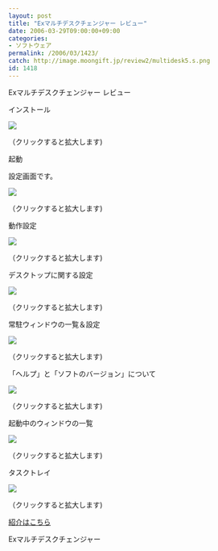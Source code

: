 ```yaml
---
layout: post
title: "Exマルチデスクチェンジャー レビュー"
date: 2006-03-29T09:00:00+09:00
categories:
- ソフトウェア
permalink: /2006/03/1423/
catch: http://image.moongift.jp/review2/multidesk5.s.png
id: 1418
---
```

Exマルチデスクチェンジャー レビュー  
<!--more-->

インストール

  

[![](http://image.moongift.jp/review2/multidesk1.s.png)](http://image.moongift.jp/review2/multidesk1.png)  
  
（クリックすると拡大します)

  

起動

  

設定画面です。

  

[![](http://image.moongift.jp/review2/multidesk2.s.png)](http://image.moongift.jp/review2/multidesk2.png)  
  
（クリックすると拡大します)

  

動作設定

  

[![](http://image.moongift.jp/review2/multidesk3.s.png)](http://image.moongift.jp/review2/multidesk3.png)  
  
（クリックすると拡大します)

  

デスクトップに関する設定

  

[![](http://image.moongift.jp/review2/multidesk4.s.png)](http://image.moongift.jp/review2/multidesk4.png)  
  
（クリックすると拡大します)

  

常駐ウィンドウの一覧＆設定

  

[![](http://image.moongift.jp/review2/multidesk5.s.png)](http://image.moongift.jp/review2/multidesk5.png)  
  
（クリックすると拡大します)

  

「ヘルプ」と「ソフトのバージョン」について

  

[![](http://image.moongift.jp/review2/multidesk6.s.png)](http://image.moongift.jp/review2/multidesk6.png)  
  
（クリックすると拡大します)

  

起動中のウィンドウの一覧

  

[![](http://image.moongift.jp/review2/multidesk7.s.png)](http://image.moongift.jp/review2/multidesk7.png)  
  
（クリックすると拡大します)

  

タスクトレイ

  

[![](http://image.moongift.jp/review2/multidesk8.s.png)](http://image.moongift.jp/review2/multidesk8.png)  
  
（クリックすると拡大します)

  

[紹介はこちら](http://fw.moongift.jp/intro/i-1415.html)

  
Exマルチデスクチェンジャー